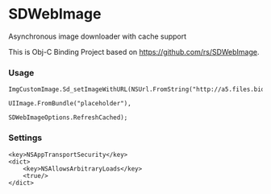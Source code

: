 # SDWebImage

Asynchronous image downloader with cache support

This is Obj-C Binding Project based on https://github.com/rs/SDWebImage.

### Usage 

```
ImgCustomImage.Sd_setImageWithURL(NSUrl.FromString("http://a5.files.biography.com/image/upload/c_fit,cs_srgb,dpr_1.0,h_1200,q_80,w_1200/MTE5NDg0MDU0NTIzODQwMDE1.jpg"),
											  UIImage.FromBundle("placeholder"),
											  SDWebImageOptions.RefreshCached);
```

### Settings

```
<key>NSAppTransportSecurity</key>
<dict>
	<key>NSAllowsArbitraryLoads</key>
	<true/>
</dict>
```
